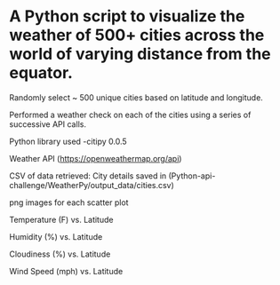 # A Python script to visualize the weather of 500+ cities across the world of varying distance from the equator.

Randomly select ~ 500 unique cities based on latitude and longitude.


Performed a weather check on each of the cities using a series of successive API calls.

Python library used -citipy 0.0.5

Weather API (https://openweathermap.org/api)

CSV of data retrieved: City details saved in (Python-api-challenge/WeatherPy/output_data/cities.csv)

png images for each scatter plot

Temperature (F) vs. Latitude

Humidity (%) vs. Latitude

Cloudiness (%) vs. Latitude

Wind Speed (mph) vs. Latitude
